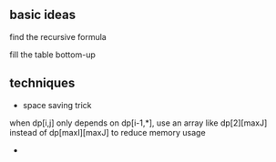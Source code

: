 ## basic ideas

find the recursive formula

fill the table bottom-up

## techniques

* space saving trick

when dp\[i,j\] only depends on dp\[i-1,\*\], use an array like dp\[2\]\[maxJ\] instead of dp\[maxI\]\[maxJ\] to reduce memory usage

* 


